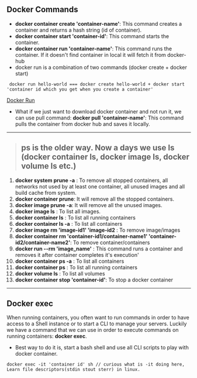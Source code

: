 ## Docker Commands ## 

- **docker container create 'container-name'**: This command creates a container and returns a hash string (id of
  container).
- **docker container start 'container-id'**: This command starts the container.
- **docker container run 'container-name'**: This command runs the container. If it doesn't find container in local it
  will fetch it from docker-hub
- docker run is a combination of two commands  (docker create + docker start)

```
 docker run hello-world === docker create hello-world + docker start 'container id which you get when you create a container'
```

[Docker Run](../images/docker.drawio)

- What if we just want to download docker container and not run it, we can use pull command:
  **docker pull 'container-name'**: This command pulls the container from docker hub and saves it locally.

---
> ## ps is the older way. Now a days we use ls (docker container ls, docker image ls, docker volume ls etc.)

1. **docker system prune -a** : To remove all stopped containers, all networks not used by at least one container, all
   unused images and all build cache from system.
2. **docker container prune**: It will remove all the stopped containers.
3. **docker image prune -a**: It will remove all the unused images.
4. **docker image ls** : To list all images.
5. **docker container ls** : To list all running containers
6. **docker container ls -a** : To list all containers
7. **docker image rm 'image-id1' 'image-id2** : To remove image/images
8. **docker container rm 'container-id1/container-name1' 'container-id2/container-name2'**: To remove
   container/containers
9. **docker run --rm 'image_name'** : This command runs a container and removes it after container completes it's
   execution'
10. **docker container ps -a** : To list all containers
11. **docker container ps** : To list all running containers
12. **docker volume ls** : To list all volumes
13. **docker container stop 'container-id'**: To stop a docker container

---

## Docker exec ##

When running containers, you often want to run commands in order to have access to a Shell instance or to start a CLI to
manage your servers. Luckily we have a command that we can use in order to execute commands on running containers:
**docker exec**.

- Best way to do it is, start a bash shell and use all CLI scripts to play with docker container.

```
docker exec -it 'container id' sh // curious what is -it doing here, Learn file descriptors(stdin stout sterr) in linux.
```
